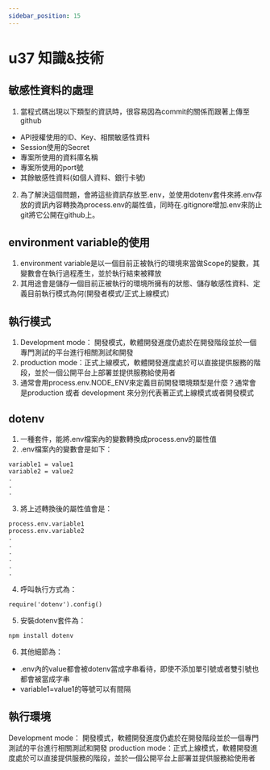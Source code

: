 ```yaml
---
sidebar_position: 15
---
```


# u37 知識&技術




## 敏感性資料的處理
1. 當程式碼出現以下類型的資訊時，很容易因為commit的關係而跟著上傳至github
  - API授權使用的ID、Key、相關敏感性資料
  - Session使用的Secret 
  - 專案所使用的資料庫名稱
  - 專案所使用的port號
  - 其餘敏感性資料(如個人資料、銀行卡號)
2. 為了解決這個問題，會將這些資訊存放至.env，並使用dotenv套件來將.env存放的資訊內容轉換為process.env的屬性值，同時在.gitignore增加.env來防止git將它公開在github上。


## environment variable的使用
1. environment variable是以一個目前正被執行的環境來當做Scope的變數，其變數會在執行過程產生，並於執行結束被釋放
2. 其用途會是儲存一個目前正被執行的環境所擁有的狀態、儲存敏感性資料、定義目前執行模式為何(開發者模式/正式上線模式)

## 執行模式
1. Development mode： 開發模式，軟體開發進度仍處於在開發階段並於一個專門測試的平台進行相關測試和開發
2. production mode：正式上線模式，軟體開發進度處於可以直接提供服務的階段，並於一個公開平台上部署並提供服務給使用者
3. 通常會用process.env.NODE_ENV來定義目前開發環境類型是什麼？通常會是production 或者 development 來分別代表著正式上線模式或者開發模式


## dotenv
1. 一種套件，能將.env檔案內的變數轉換成process.env的屬性值
2. .env檔案內的變數會是如下：
```
variable1 = value1
variable2 = value2
.
.
.
```
3. 將上述轉換後的屬性值會是：
```
process.env.variable1
process.env.variable2
.
.
.
.
.
.
```
4. 呼叫執行方式為：
```
require('dotenv').config()
```
5. 安裝dotenv套件為：
```
npm install dotenv
```

6. 其他細節為：
  - .env內的value都會被dotenv當成字串看待，即使不添加單引號或者雙引號也都會被當成字串
  - variable1=value1的等號可以有間隔 

## 執行環境
Development mode： 開發模式，軟體開發進度仍處於在開發階段並於一個專門測試的平台進行相關測試和開發
production mode：正式上線模式，軟體開發進度處於可以直接提供服務的階段，並於一個公開平台上部署並提供服務給使用者


